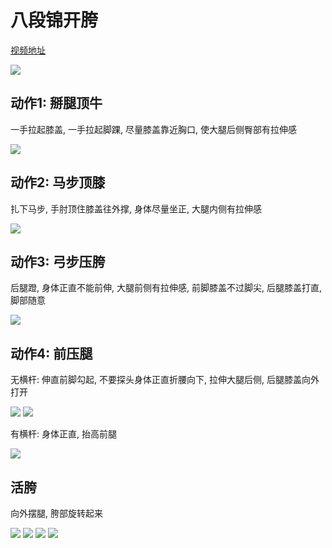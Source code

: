 # 八段锦开胯

[视频地址](https://www.bilibili.com/video/BV15MVdzaEpP/?spm_id_from=333.1387.favlist.content.click)

![](http://localhost:17001/Projects/OpenHip/2025-10-10-10-17-07.png)

## 动作1: 掰腿顶牛

一手拉起膝盖, 一手拉起脚踝, 尽量膝盖靠近胸口, 使大腿后侧臀部有拉伸感

![](http://localhost:17001/Projects/OpenHip/2025-10-10-10-17-42.png)

## 动作2: 马步顶膝

扎下马步, 手肘顶住膝盖往外撑, 身体尽量坐正, 大腿内侧有拉伸感

![](http://localhost:17001/Projects/OpenHip/2025-10-10-10-21-21.png)

## 动作3: 弓步压胯

后腿蹬, 身体正直不能前伸, 大腿前侧有拉伸感, 前脚膝盖不过脚尖, 后腿膝盖打直, 脚部随意

![](http://localhost:17001/Projects/OpenHip/2025-10-10-10-26-22.png)

## 动作4: 前压腿

无横杆: 伸直前脚勾起, 不要探头身体正直折腰向下, 拉伸大腿后侧, 后腿膝盖向外打开

![](http://localhost:17001/Projects/OpenHip/2025-10-10-10-30-48.png)
![](http://localhost:17001/Projects/OpenHip/2025-10-10-10-31-32.png)

有横杆: 身体正直, 抬高前腿

![](http://localhost:17001/Projects/OpenHip/2025-10-10-10-32-24.png)

## 活胯

向外摆腿, 胯部旋转起来

![](http://localhost:17001/Projects/OpenHip/2025-10-10-10-36-11.png)
![](http://localhost:17001/Projects/OpenHip/2025-10-10-10-36-26.png)
![](http://localhost:17001/Projects/OpenHip/2025-10-10-10-36-41.png)
![](http://localhost:17001/Projects/OpenHip/2025-10-10-10-36-55.png)
